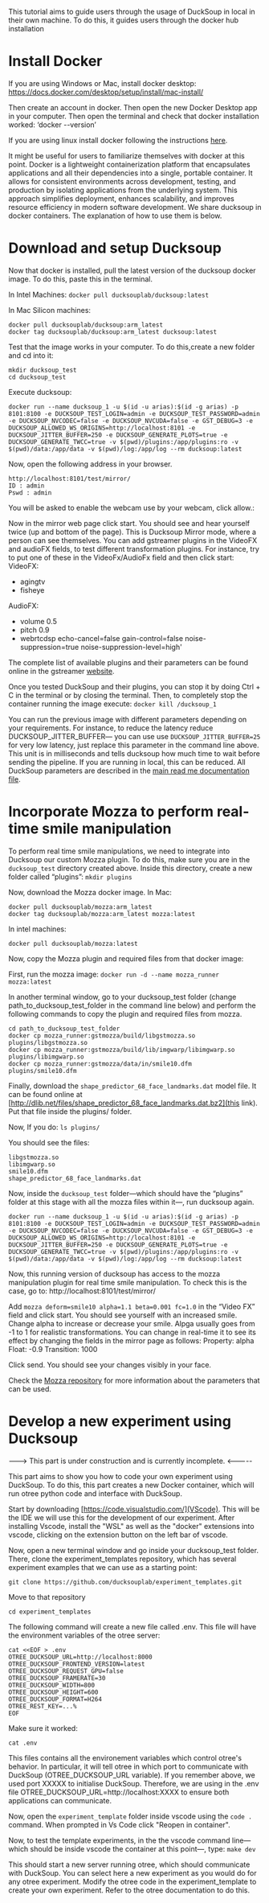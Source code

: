 This tutorial aims to guide users through the usage of DuckSoup in local in their own machine.
To do this, it guides users through the docker hub installation 

# Install Docker

If you are using Windows or Mac, install docker desktop:
https://docs.docker.com/desktop/setup/install/mac-install/ 

Then create an account in docker. 
Then open the new Docker Desktop app in your computer.
Then open the terminal and check that docker installation worked:
‘docker --version’

If you are using linux install docker following the instructions [here](https://docs.docker.com/engine/install/ubuntu/).

It might be useful for users to familiarize themselves with docker at this point. Docker is a lightweight containerization platform that encapsulates applications and all their dependencies into a single, portable container. It allows for consistent environments across development, testing, and production by isolating applications from the underlying system. This approach simplifies deployment, enhances scalability, and improves resource efficiency in modern software development. We share ducksoup in docker containers. The explanation of how to use them is below.

# Download and setup Ducksoup
Now that docker is installed, pull the latest version of the ducksoup docker image. To do this, paste this in the terminal.

In Intel Machines:
```docker pull ducksouplab/ducksoup:latest```

In Mac Silicon machines:
```
docker pull ducksouplab/ducksoup:arm_latest
docker tag ducksouplab/ducksoup:arm_latest ducksoup:latest
```

Test that the image works in your computer. 
To do this,create a new folder and cd into it:
```
mkdir ducksoup_test
cd ducksoup_test
```

Execute ducksoup:
```
docker run --name ducksoup_1 -u $(id -u arias):$(id -g arias) -p 8101:8100 -e DUCKSOUP_TEST_LOGIN=admin -e DUCKSOUP_TEST_PASSWORD=admin -e DUCKSOUP_NVCODEC=false -e DUCKSOUP_NVCUDA=false -e GST_DEBUG=3 -e DUCKSOUP_ALLOWED_WS_ORIGINS=http://localhost:8101 -e DUCKSOUP_JITTER_BUFFER=250 -e DUCKSOUP_GENERATE_PLOTS=true -e DUCKSOUP_GENERATE_TWCC=true -v $(pwd)/plugins:/app/plugins:ro -v $(pwd)/data:/app/data -v $(pwd)/log:/app/log --rm ducksoup:latest
```

Now, open the following address in your browser.
```
http://localhost:8101/test/mirror/ 
ID : admin 
Pswd : admin
```
You will be asked to enable the webcam use by your webcam, click allow.:


Now in the mirror web page click start. You should see and hear yourself twice (up and bottom of the page). This is Ducksoup Mirror mode, where a person can see themselves. You can add gstreamer plugins in the VideoFX and audioFX fields, to test different transformation plugins. For instance, try to put one of these in the VideoFx/AudioFx field and then click start:
VideoFX:
- agingtv
- fisheye

AudioFX:
- volume 0.5
- pitch 0.9
- webrtcdsp echo-cancel=false gain-control=false noise-suppression=true noise-suppression-level=high'

The complete list of available plugins and their parameters can be found online in the gstreamer [website](https://gstreamer.freedesktop.org/documentation/plugins_doc.html?gi-language=c).

Once you tested DuckSoup and their plugins, you can stop it by doing Ctrl + C in the terminal or by closing the terminal.  Then, to completely stop the container running the image execute:
```docker kill /ducksoup_1```

You can run the previous image with different parameters depending on your requirements. For instance, to reduce the latency reduce DUCKSOUP_JITTER_BUFFER— you can use use ```DUCKSOUP_JITTER_BUFFER=25``` for very low latency, just replace this parameter in the command line above. This unit is in milliseconds and tells ducksoup how much time to wait before sending the pipeline. If you are running in local, this can be reduced. All DuckSoup parameters are described in the [main read me documentation file](https://github.com/ducksouplab/ducksoup).

# Incorporate Mozza to perform real-time smile manipulation
To perform real time smile manipulations, we need to integrate into Ducksoup our custom Mozza plugin. To do this, make sure you are in the ```ducksoup_test``` directory created above. Inside this directory, create a new folder called “plugins”:
```mkdir plugins```

Now, download the Mozza docker image.
In Mac:
```
docker pull ducksouplab/mozza:arm_latest
docker tag ducksouplab/mozza:arm_latest mozza:latest
```
In intel machines:
```
docker pull ducksouplab/mozza:latest
```

Now, copy the Mozza plugin and required files from that docker image:

First, run the mozza image:
```docker run -d --name mozza_runner mozza:latest```

In another terminal window, go to your ducksoup_test folder (change path_to_ducksoup_test_folder in the command line below) and perform the following commands to copy the plugin and required files from mozza.
```
cd path_to_ducksoup_test_folder
docker cp mozza_runner:gstmozza/build/libgstmozza.so plugins/libgstmozza.so
docker cp mozza_runner:gstmozza/build/lib/imgwarp/libimgwarp.so plugins/libimgwarp.so
docker cp mozza_runner:gstmozza/data/in/smile10.dfm plugins/smile10.dfm
```

Finally, download the `shape_predictor_68_face_landmarks.dat` model file. It can be found online at [http://dlib.net/files/shape_predictor_68_face_landmarks.dat.bz2](this link). Put that file inside the plugins/ folder.

Now, If you do: 
```ls plugins/```

You should see the files:
```
libgstmozza.so
libimgwarp.so
smile10.dfm
shape_predictor_68_face_landmarks.dat
```

Now, inside the ```ducksoup_test``` folder—which should have the “plugins” folder at this stage with all  the mozza files within it—, run ducksoup again.
```
docker run --name ducksoup_1 -u $(id -u arias):$(id -g arias) -p 8101:8100 -e DUCKSOUP_TEST_LOGIN=admin -e DUCKSOUP_TEST_PASSWORD=admin -e DUCKSOUP_NVCODEC=false -e DUCKSOUP_NVCUDA=false -e GST_DEBUG=3 -e DUCKSOUP_ALLOWED_WS_ORIGINS=http://localhost:8101 -e DUCKSOUP_JITTER_BUFFER=250 -e DUCKSOUP_GENERATE_PLOTS=true -e DUCKSOUP_GENERATE_TWCC=true -v $(pwd)/plugins:/app/plugins:ro -v $(pwd)/data:/app/data -v $(pwd)/log:/app/log --rm ducksoup:latest
```

Now, this running version of ducksoup has access to the mozza manipulation plugin for real time smile manipulation. To check this is the case, go to: http://localhost:8101/test/mirror/

Add ```mozza deform=smile10 alpha=1.1 beta=0.001 fc=1.0``` in the “Video FX” field and click start. You should see yourself with an increased smile. Change alpha to increase or decrease your smile. Alpga usually goes from -1 to 1 for realistic transformations. You can change in real-time it to see its effect by changing the fields in the mirror page as follows:
Property: alpha
Float: -0.9
Transition: 1000

Click send. You should see your changes visibly in your face.

 Check the [Mozza repository](https://github.com/ducksouplab/mozza) for more information about the parameters that can be used.

# Develop a new experiment using Ducksoup

---> This part is under construction and is currently incomplete. <-----


This part aims to show you how to code your own experiment using DuckSoup. To do this, this part creates a new Docker container, which will run otree python code and interface with DuckSoup.

Start by downloading [https://code.visualstudio.com/](VScode). This will be the IDE we will use this for the development of our experiment. After installing Vscode, install the "WSL" as well as the "docker" extensions into vscode, clicking on the extension button on the left bar of vscode.

Now, open a new terminal window and go inside your ducksoup_test folder. There, clone the experiment_templates repository, which has several experiment examples that we can use as a starting point:
```
git clone https://github.com/ducksouplab/experiment_templates.git
```
Move to that repository
```
cd experiment_templates
```

The following command will create a new file called .env. This file will have the environment variables of the otree server:
```
cat <<EOF > .env
OTREE_DUCKSOUP_URL=http://localhost:8000
OTREE_DUCKSOUP_FRONTEND_VERSION=latest
OTREE_DUCKSOUP_REQUEST_GPU=false
OTREE_DUCKSOUP_FRAMERATE=30
OTREE_DUCKSOUP_WIDTH=800
OTREE_DUCKSOUP_HEIGHT=600
OTREE_DUCKSOUP_FORMAT=H264
OTREE_REST_KEY=...%
EOF  
```

Make sure it worked:
```
cat .env
```

This files contains all the environement variables which control otree's behavior. In particular, it will tell otree in which port to communicate with DuckSoup (OTREE_DUCKSOUP_URL variable). If you remember above, we used port XXXXX to initialise DuckSoup. Therefore, we are using in the .env file OTREE_DUCKSOUP_URL=http://localhost:XXXX to ensure both applications can communicate.

Now, open the ```experiment_template``` folder inside vscode using the ```code .``` command. When prompted in Vs Code click "Reopen in container".

Now, to test the template experiments, in the the vscode command line— which should be inside vscode the container at this point—, type:
```make dev```

This should start a new server running otree, which should communicate with DuckSoup. You can select here a new experiment as you would do for any otree experiment. Modify the otree code in the experiment_template to create your own experiment. Refer to the otree documentation to do this.









